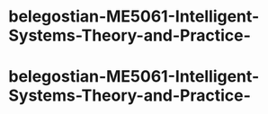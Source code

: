 # belegostian-ME5061-Intelligent-Systems-Theory-and-Practice-
# belegostian-ME5061-Intelligent-Systems-Theory-and-Practice-

